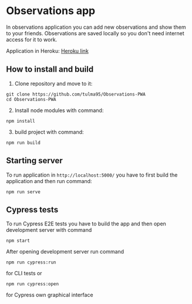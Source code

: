# Observations app

In observations application you can add new observations and show them to your friends. Observations are saved locally so you don't need internet access for it to work.

Application in Heroku:
[Heroku link](https://observations-app.herokuapp.com/)

## How to install and build

1. Clone repository and move to it:

```
git clone https://github.com/tulma95/Observations-PWA
cd Observations-PWA
```

2. Install node modules with command:

```
npm install
```

3. build project with command:

```
npm run build
```

## Starting server

To run application in `http://localhost:5000/` you have to first build the application and then run command:

```
npm run serve
```

## Cypress tests

To run Cypress E2E tests you have to build the app and then open development server with command

```
npm start
```

After opening development server run command

```
npm run cypress:run
```

for CLI tests or

```
npm run cypress:open
```

for Cypress own graphical interface
